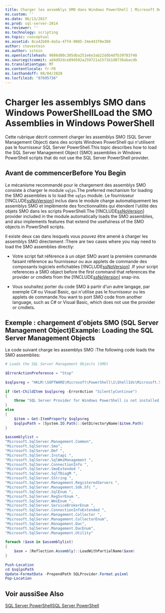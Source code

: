 ```yaml
---
title: Charger les assemblys SMO dans Windows PowerShell | Microsoft Docs
ms.custom: ''
ms.date: 06/13/2017
ms.prod: sql-server-2014
ms.reviewer: ''
ms.technology: scripting
ms.topic: conceptual
ms.assetid: 8ca42b69-da5a-47f4-9085-34e443f0e389
author: stevestein
ms.author: sstein
ms.openlocfilehash: 9886d80c305dba251e6e3ab22ddb4dfb39783748
ms.sourcegitcommit: ad4d92dce894592a259721a1571b1d8736abacdb
ms.translationtype: MT
ms.contentlocale: fr-FR
ms.lasthandoff: 08/04/2020
ms.locfileid: "87695736"
---
```

# <a name="load-the-smo-assemblies-in-windows-powershell"></a><span data-ttu-id="8ee14-102">Charger les assemblys SMO dans Windows PowerShell</span><span class="sxs-lookup"><span data-stu-id="8ee14-102">Load the SMO Assemblies in Windows PowerShell</span></span>
  <span data-ttu-id="8ee14-103">Cette rubrique décrit comment charger les assemblys SMO (SQL Server Management Object) dans des scripts Windows PowerShell qui n'utilisent pas le fournisseur SQL Server PowerShell.</span><span class="sxs-lookup"><span data-stu-id="8ee14-103">This topic describes how to load the SQL Server Management Object (SMO) assemblies in Windows PowerShell scripts that do not use the SQL Server PowerShell provider.</span></span>  
  
## <a name="before-you-begin"></a><span data-ttu-id="8ee14-104">Avant de commencer</span><span class="sxs-lookup"><span data-stu-id="8ee14-104">Before You Begin</span></span>  
 <span data-ttu-id="8ee14-105">Le mécanisme recommandé pour le chargement des assemblys SMO consiste à charger le module `sqlps`.</span><span class="sxs-lookup"><span data-stu-id="8ee14-105">The preferred mechanism for loading the SMO assemblies is to load the `sqlps` module.</span></span> <span data-ttu-id="8ee14-106">Le fournisseur [!INCLUDE[ssNoVersion](../includes/ssnoversion-md.md)] inclus dans le module charge automatiquement les assemblys SMO et implémente des fonctionnalités qui étendent l'utilité des objets SMO dans les scripts PowerShell.</span><span class="sxs-lookup"><span data-stu-id="8ee14-106">The [!INCLUDE[ssNoVersion](../includes/ssnoversion-md.md)] provider included in the module automatically loads the SMO assemblies, and also implements features that extend the usefulness of the SMO objects in PowerShell scripts.</span></span>  
  
 <span data-ttu-id="8ee14-107">Il existe deux cas dans lesquels vous pouvez être amené à charger les assemblys SMO directement :</span><span class="sxs-lookup"><span data-stu-id="8ee14-107">There are two cases where you may need to load the SMO assemblies directly:</span></span>  
  
-   <span data-ttu-id="8ee14-108">Votre script fait référence à un objet SMO avant la première commande faisant référence au fournisseur ou aux applets de commande des composants logiciels enfichables [!INCLUDE[ssNoVersion](../includes/ssnoversion-md.md)] .</span><span class="sxs-lookup"><span data-stu-id="8ee14-108">If your script references a SMO object before the first command that references the provider or cmdlets from the [!INCLUDE[ssNoVersion](../includes/ssnoversion-md.md)] snap-ins.</span></span>  
  
-   <span data-ttu-id="8ee14-109">Vous souhaitez porter du code SMO à partir d'un autre langage, par exemple C# ou Visual Basic, qui n'utilise pas le fournisseur ou les applets de commande.</span><span class="sxs-lookup"><span data-stu-id="8ee14-109">You want to port SMO code from another language, such as C# or Visual Basic, which does not use the provider or cmdlets.</span></span>  
  
## <a name="example-loading-the-sql-server-management-objects"></a><span data-ttu-id="8ee14-110">Exemple : chargement d'objets SMO (SQL Server Management Object)</span><span class="sxs-lookup"><span data-stu-id="8ee14-110">Example: Loading the SQL Server Management Objects</span></span>  
 <span data-ttu-id="8ee14-111">Le code suivant charge les assemblys SMO :</span><span class="sxs-lookup"><span data-stu-id="8ee14-111">The following code loads the SMO assemblies:</span></span>  
  
```powershell
# Loads the SQL Server Management Objects (SMO)  
  
$ErrorActionPreference = "Stop"  
  
$sqlpsreg = "HKLM:\SOFTWARE\Microsoft\PowerShell\1\ShellIds\Microsoft.SqlServer.Management.PowerShell.sqlps"  
  
if (Get-ChildItem $sqlpsreg -ErrorAction "SilentlyContinue")  
{  
    throw "SQL Server Provider for Windows PowerShell is not installed."  
}  
else  
{  
    $item = Get-ItemProperty $sqlpsreg  
    $sqlpsPath = [System.IO.Path]::GetDirectoryName($item.Path)  
}  
  
$assemblylist =   
"Microsoft.SqlServer.Management.Common",  
"Microsoft.SqlServer.Smo",  
"Microsoft.SqlServer.Dmf ",  
"Microsoft.SqlServer.Instapi ",  
"Microsoft.SqlServer.SqlWmiManagement ",  
"Microsoft.SqlServer.ConnectionInfo ",  
"Microsoft.SqlServer.SmoExtended ",  
"Microsoft.SqlServer.SqlTDiagM ",  
"Microsoft.SqlServer.SString ",  
"Microsoft.SqlServer.Management.RegisteredServers ",  
"Microsoft.SqlServer.Management.Sdk.Sfc ",  
"Microsoft.SqlServer.SqlEnum ",  
"Microsoft.SqlServer.RegSvrEnum ",  
"Microsoft.SqlServer.WmiEnum ",  
"Microsoft.SqlServer.ServiceBrokerEnum ",  
"Microsoft.SqlServer.ConnectionInfoExtended ",  
"Microsoft.SqlServer.Management.Collector ",  
"Microsoft.SqlServer.Management.CollectorEnum",  
"Microsoft.SqlServer.Management.Dac",  
"Microsoft.SqlServer.Management.DacEnum",  
"Microsoft.SqlServer.Management.Utility"  
  
foreach ($asm in $assemblylist)  
{  
    $asm = [Reflection.Assembly]::LoadWithPartialName($asm)  
}  
  
Push-Location  
cd $sqlpsPath  
Update-FormatData -PrependPath SQLProvider.Format.ps1xml
Pop-Location  
```  
  
## <a name="see-also"></a><span data-ttu-id="8ee14-112">Voir aussi</span><span class="sxs-lookup"><span data-stu-id="8ee14-112">See Also</span></span>  
 [<span data-ttu-id="8ee14-113">SQL Server PowerShell</span><span class="sxs-lookup"><span data-stu-id="8ee14-113">SQL Server PowerShell</span></span>](sql-server-powershell.md)  
